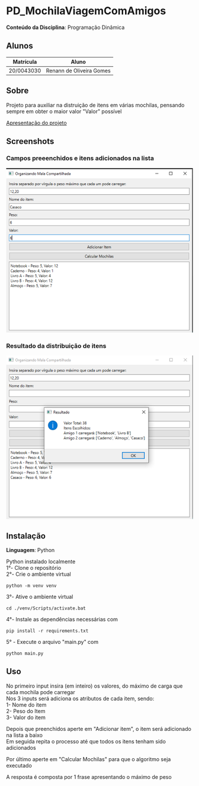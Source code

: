 # PD_MochilaViagemComAmigos

**Conteúdo da Disciplina**: Programação Dinâmica<br>

## Alunos
|Matrícula | Aluno |
| -- | -- |
| 20/0043030  |  Renann de Oliveira Gomes |

## Sobre 
Projeto para auxiliar na distruição de itens em várias mochilas, pensando sempre em obter o maior valor "Valor" possível </br>

[Apresentação do projeto](https://youtu.be/MHkMjcLNVb8) 

## Screenshots

### Campos preeenchidos e itens adicionados na lista </br>
![image](./images/exemplo1.png)

### Resultado da distribuição de itens </br>
![image](./images/exemplo2.png)


## Instalação 
**Linguagem**: Python<br>

Python instalado localmente </br>
1°- Clone o repositório </br>
2°- Crie o ambiente virtual </br>
``` 
python -m venv venv
```
3°- Ative o ambiente virtual </br>
```
cd ./venv/Scripts/activate.bat
```
4°- Instale as dependências necessárias com </br>
```
pip install -r requirements.txt
```
5° - Execute o arquivo "main.py" com </br>
```
python main.py
```

## Uso 
No primeiro input insira (em inteiro) os valores, do máximo de carga que cada mochila pode carregar </br>
Nos 3 inputs será adiciona os atributos de cada item, sendo: </br>
1- Nome do item </br>
2- Peso do Item  </br>
3- Valor do item </br>

Depois que preenchidos aperte em "Adicionar item", o item será adicionado na lista a baixo </br>
Em seguida repita o processo até que todos os itens tenham sido adicionados

Por último aperte em "Calcular Mochilas" para que o algoritmo seja executado

A resposta é composta por 1 frase apresentando o máximo de peso 
